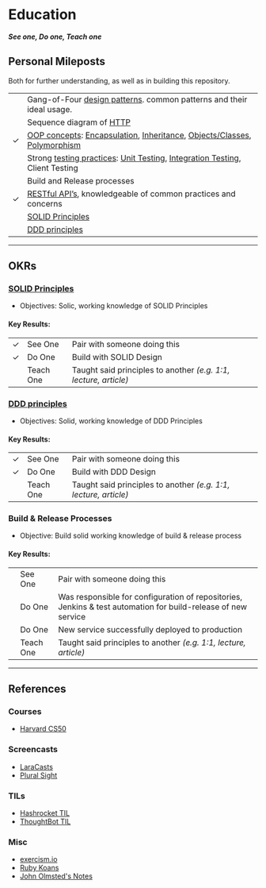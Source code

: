 # Education

_**See one, Do one, Teach one**_

## Personal Mileposts

Both for further understanding, as well as in building this repository.

<!--lint disable list-item-indent table-cell-padding-->

|   |                                                                                                                                                                                                                                   |
|:-:|-----------------------------------------------------------------------------------------------------------------------------------------------------------------------------------------------------------------------------------|
|   | Gang-of-Four [design patterns](../design/design_patterns.md). common patterns and their ideal usage.                                                                                                                              |
|   | Sequence diagram of [HTTP](../internet/http.md)                                                                                                                                                                                   |
| ✓ | [OOP concepts](../design/oop.md): [Encapsulation](../design/oop.md#encapsulation), [Inheritance](../design/oop.md#inheritance), [Objects/Classes](../design/oop.md#objectsclasses), [Polymorphism](../design/oop.md#polymorphism) |
|   | Strong [testing practices](../testing/README.md): [Unit Testing](../testing/README.md#unit-testing), [Integration Testing](../testing/README.md#integration-testing), Client Testing                                              |
|   | Build and Release processes                                                                                                                                                                                                       |
| ✓ | [RESTful API’s](../design/rest.md), knowledgeable of common practices and concerns                                                                                                                                                |
|   | [SOLID Principles](../design/solid.md)                                                                                                                                                                                            |
|   | [DDD principles](../design/ddd.md)                                                                                                                                                                                                |

<!--lint enable list-item-indent table-cell-padding-->

---

## OKRs

### [SOLID Principles](../design/solid.md)

-   Objectives: Solic, working knowledge of SOLID Principles

#### Key Results:

<!--lint disable list-item-indent table-cell-padding-->

|   |           |                                                                  |
|:--|:----------|------------------------------------------------------------------|
| ✓ | See One   | Pair with someone doing this                                     |
| ✓ | Do One    | Build with SOLID Design                                          |
|   | Teach One | Taught said principles to another _(e.g. 1:1, lecture, article)_ |

<!--lint enable list-item-indent table-cell-padding-->

### [DDD principles](../design/ddd.md)

-   Objectives: Solid, working knowledge of DDD Principles

#### Key Results:

<!--lint disable list-item-indent table-cell-padding-->

|   |           |                                                                  |
|:--|:----------|------------------------------------------------------------------|
| ✓ | See One   | Pair with someone doing this                                     |
| ✓ | Do One    | Build with DDD Design                                            |
|   | Teach One | Taught said principles to another _(e.g. 1:1, lecture, article)_ |

<!--lint enable list-item-indent table-cell-padding-->

### Build & Release Processes

-   Objective: Build solid working knowledge of build & release process

#### Key Results:

<!--lint disable list-item-indent table-cell-padding-->

|   |           |                                                                                                               |
|:--|:----------|---------------------------------------------------------------------------------------------------------------|
|   | See One   | Pair with someone doing this                                                                                  |
|   | Do One    | Was responsible for configuration of repositories, Jenkins & test automation for build-release of new service |
|   | Do One    | New service successfully deployed to production                                                               |
|   | Teach One | Taught said principles to another _(e.g. 1:1, lecture, article)_                                              |

<!--lint enable list-item-indent table-cell-padding-->

---

## References

### Courses

-   [Harvard CS50](./harvard_cs50.md)

### Screencasts

-   [LaraCasts](https://laracasts.com)
-   [Plural Sight](https://www.pluralsight.com)

### TILs

-   [Hashrocket TIL](https://til.hashrocket.com)
-   [ThoughtBot TIL](https://github.com/thoughtbot/til)

### Misc

-   [exercism.io](http://exercism.io)
-   [Ruby Koans](http://rubykoans.com)
-   [John Olmsted's Notes](https://github.com/qsymmachus/notes)
